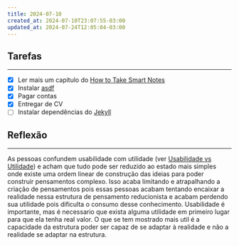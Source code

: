 ```yaml
---
title: 2024-07-10
created_at: 2024-07-10T23:07:55-03:00
updated_at: 2024-07-24T12:05:04-03:00
---
```

## Tarefas
---
- [X] Ler mais um capitulo do [How to Take Smart Notes](_draft/2024/07/2024-07-03-How_to_Take_Smart_Notes.md)
- [x] Instalar [asdf](_draft/2024/07/2024-07-10-asdf.md)
- [x] Pagar contas
- [x] Entregar de CV
- [ ] Instalar dependências do [Jekyll](_insight/2024/07/2024-07-10-Jekyll.md)

##  Reflexão
---
As pessoas confundem usabilidade com utilidade (ver [Usabilidade vs Utilidade](../sementes/2024/07/2024-07-10-Usabilidade_vs_Utilidade.md)) e acham que tudo pode ser reduzido ao estado mais simples onde existe uma ordem linear de construção das ideias para poder construir pensamentos complexo. Isso acaba limitando e atrapalhando a criação de pensamentos pois essas pessoas acabam tentando encaixar a realidade nessa estrutura de pensamento reducionista e acabam perdendo sua utilidade pois dificulta o consumo desse conhecimento. Usabilidade é importante, mas é necessario que exista alguma utilidade em primeiro lugar para que ela tenha real valor. O que se tem mostrado mais util é a capacidade da estrutura poder ser capaz de se adaptar à realidade e não a realidade se adaptar na estrutura. 